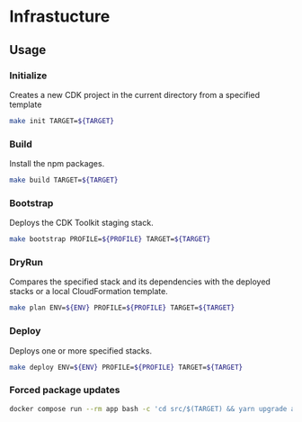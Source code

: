 # Infrastucture

## Usage

### Initialize

Creates a new CDK project in the current directory from a specified template

```bash
make init TARGET=${TARGET}
```

### Build

Install the npm packages.

```bash
make build TARGET=${TARGET}
```

### Bootstrap

Deploys the CDK Toolkit staging stack.

```bash
make bootstrap PROFILE=${PROFILE} TARGET=${TARGET}
```

### DryRun

Compares the specified stack and its dependencies with the deployed stacks or a local CloudFormation template.

```bash
make plan ENV=${ENV} PROFILE=${PROFILE} TARGET=${TARGET}
```

### Deploy

Deploys one or more specified stacks.

```bash
make deploy ENV=${ENV} PROFILE=${PROFILE} TARGET=${TARGET}
```

### Forced package updates

```bash
docker compose run --rm app bash -c 'cd src/$(TARGET) && yarn upgrade aws-cdk-modules'
```
